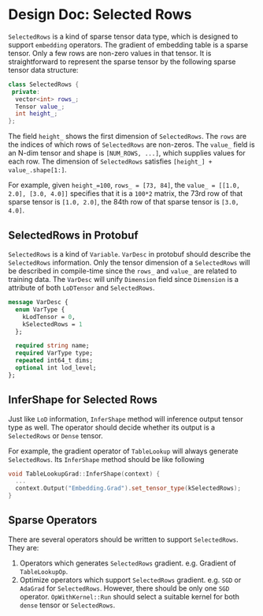 # Design Doc: Selected Rows

`SelectedRows` is a kind of sparse tensor data type, which is designed to support `embedding` operators. The gradient of embedding table is a sparse tensor. Only a few rows are non-zero values in that tensor. It is straightforward to represent the sparse tensor by the following sparse tensor data structure:

```cpp
class SelectedRows {
 private:
  vector<int> rows_;
  Tensor value_;
  int height_;
};
```

The field `height_` shows the first dimension of `SelectedRows`. The `rows` are the indices of which rows of `SelectedRows` are non-zeros. The `value_` field is an N-dim tensor and shape is `[NUM_ROWS, ...]`, which supplies values for each row. The dimension of `SelectedRows` satisfies `[height_] + value_.shape[1:]`.

For example, given `height_=100`, `rows_ = [73, 84]`, the `value_ = [[1.0, 2.0], [3.0, 4.0]]` specifies that it is a `100*2` matrix, the 73rd row of that sparse tensor is `[1.0, 2.0]`, the 84th row of that sparse tensor is `[3.0, 4.0]`.


## SelectedRows in Protobuf

`SelectedRows` is a kind of `Variable`. `VarDesc` in protobuf should describe the `SelectedRows` information. Only the tensor dimension of a `SelectedRows` will be described in compile-time since the `rows_` and `value_` are related to training data. The `VarDesc` will unify `Dimension` field since `Dimension` is a attribute of both `LoDTensor` and `SelectedRows`.

```proto
message VarDesc {
  enum VarType {
    kLodTensor = 0,
    kSelectedRows = 1
  };

  required string name;
  required VarType type;
  repeated int64_t dims;
  optional int lod_level;
};
```

## InferShape for Selected Rows

Just like `LoD` information, `InferShape` method will inference output tensor type as well. The operator should decide whether its output is a `SelectedRows` or `Dense` tensor.

For example, the gradient operator of `TableLookup` will always generate `SelectedRows`. Its `InferShape` method should be like following

```cpp
void TableLookupGrad::InferShape(context) {
  ...
  context.Output("Embedding.Grad").set_tensor_type(kSelectedRows);
}
```


## Sparse Operators

There are several operators should be written to support `SelectedRows`. They are:

1. Operators which generates `SelectedRows` gradient. e.g. Gradient of `TableLookupOp`.
2. Optimize operators which support `SelectedRows` gradient. e.g. `SGD` or `AdaGrad` for `SelectedRows`. However, there should be only one `SGD` operator. `OpWithKernel::Run` should select a suitable kernel for both `dense` tensor or `SelectedRows`.
